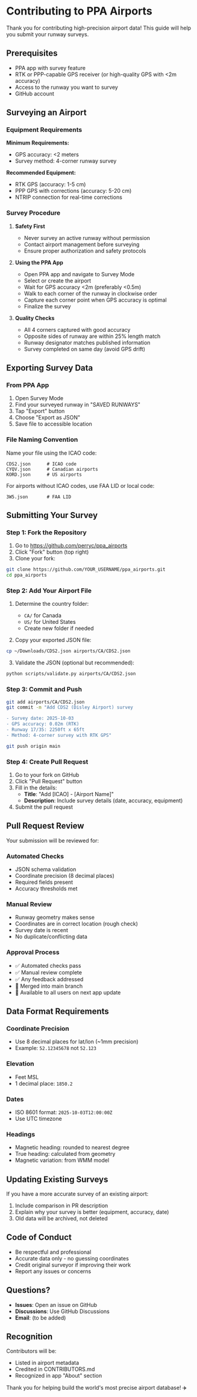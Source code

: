 # Contributing to PPA Airports

Thank you for contributing high-precision airport data! This guide will help you submit your runway surveys.

## Prerequisites

- PPA app with survey feature
- RTK or PPP-capable GPS receiver (or high-quality GPS with <2m accuracy)
- Access to the runway you want to survey
- GitHub account

## Surveying an Airport

### Equipment Requirements

**Minimum Requirements:**
- GPS accuracy: <2 meters
- Survey method: 4-corner runway survey

**Recommended Equipment:**
- RTK GPS (accuracy: 1-5 cm)
- PPP GPS with corrections (accuracy: 5-20 cm)
- NTRIP connection for real-time corrections

### Survey Procedure

1. **Safety First**
   - Never survey an active runway without permission
   - Contact airport management before surveying
   - Ensure proper authorization and safety protocols

2. **Using the PPA App**
   - Open PPA app and navigate to Survey Mode
   - Select or create the airport
   - Wait for GPS accuracy <2m (preferably <0.5m)
   - Walk to each corner of the runway in clockwise order
   - Capture each corner point when GPS accuracy is optimal
   - Finalize the survey

3. **Quality Checks**
   - All 4 corners captured with good accuracy
   - Opposite sides of runway are within 25% length match
   - Runway designator matches published information
   - Survey completed on same day (avoid GPS drift)

## Exporting Survey Data

### From PPA App

1. Open Survey Mode
2. Find your surveyed runway in "SAVED RUNWAYS"
3. Tap "Export" button
4. Choose "Export as JSON"
5. Save file to accessible location

### File Naming Convention

Name your file using the ICAO code:
```
CDS2.json      # ICAO code
CYQV.json      # Canadian airports
KORD.json      # US airports
```

For airports without ICAO codes, use FAA LID or local code:
```
3W5.json       # FAA LID
```

## Submitting Your Survey

### Step 1: Fork the Repository

1. Go to https://github.com/perryc/ppa_airports
2. Click "Fork" button (top right)
3. Clone your fork:
```bash
git clone https://github.com/YOUR_USERNAME/ppa_airports.git
cd ppa_airports
```

### Step 2: Add Your Airport File

1. Determine the country folder:
   - `CA/` for Canada
   - `US/` for United States
   - Create new folder if needed

2. Copy your exported JSON file:
```bash
cp ~/Downloads/CDS2.json airports/CA/CDS2.json
```

3. Validate the JSON (optional but recommended):
```bash
python scripts/validate.py airports/CA/CDS2.json
```

### Step 3: Commit and Push

```bash
git add airports/CA/CDS2.json
git commit -m "Add CDS2 (Disley Airport) survey

- Survey date: 2025-10-03
- GPS accuracy: 0.02m (RTK)
- Runway 17/35: 2250ft x 65ft
- Method: 4-corner survey with RTK GPS"

git push origin main
```

### Step 4: Create Pull Request

1. Go to your fork on GitHub
2. Click "Pull Request" button
3. Fill in the details:
   - **Title**: "Add [ICAO] - [Airport Name]"
   - **Description**: Include survey details (date, accuracy, equipment)
4. Submit the pull request

## Pull Request Review

Your submission will be reviewed for:

### Automated Checks
- JSON schema validation
- Coordinate precision (8 decimal places)
- Required fields present
- Accuracy thresholds met

### Manual Review
- Runway geometry makes sense
- Coordinates are in correct location (rough check)
- Survey date is recent
- No duplicate/conflicting data

### Approval Process
- ✅ Automated checks pass
- ✅ Manual review complete
- ✅ Any feedback addressed
- 🎉 Merged into main branch
- 📡 Available to all users on next app update

## Data Format Requirements

### Coordinate Precision
- Use 8 decimal places for lat/lon (~1mm precision)
- Example: `52.12345678` not `52.123`

### Elevation
- Feet MSL
- 1 decimal place: `1850.2`

### Dates
- ISO 8601 format: `2025-10-03T12:00:00Z`
- Use UTC timezone

### Headings
- Magnetic heading: rounded to nearest degree
- True heading: calculated from geometry
- Magnetic variation: from WMM model

## Updating Existing Surveys

If you have a more accurate survey of an existing airport:

1. Include comparison in PR description
2. Explain why your survey is better (equipment, accuracy, date)
3. Old data will be archived, not deleted

## Code of Conduct

- Be respectful and professional
- Accurate data only - no guessing coordinates
- Credit original surveyor if improving their work
- Report any issues or concerns

## Questions?

- **Issues**: Open an issue on GitHub
- **Discussions**: Use GitHub Discussions
- **Email**: (to be added)

## Recognition

Contributors will be:
- Listed in airport metadata
- Credited in CONTRIBUTORS.md
- Recognized in app "About" section

Thank you for helping build the world's most precise airport database! ✈️
